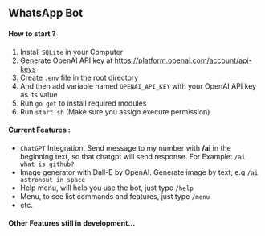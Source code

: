 ## WhatsApp Bot

#### How to start ?

1. Install `SQLite` in your Computer
2. Generate OpenAI API key at https://platform.openai.com/account/api-keys
3. Create `.env` file in the root directory
4. And then add variable named `OPENAI_API_KEY` with your OpenAI API key as its value
5. Run `go get` to install required modules
6. Run `start.sh` (Make sure you assign execute permission)

#### Current Features :
- `ChatGPT` Integration. Send message to my number with **/ai** in the beginning text, so that chatgpt will send response. For Example: ``/ai what is github?``
- Image generator with Dall-E by OpenAI. Generate image by text, e.g ``/ai astronout in space``
- Help menu, will help you use the bot, just type ``/help``
- Menu, to see list commands and features, just type ``/menu``
- etc.

#### Other Features still in development...